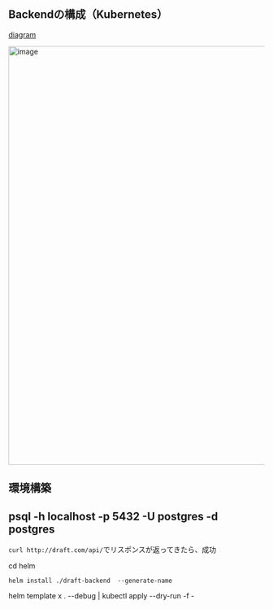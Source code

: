 ## Backendの構成（Kubernetes）

[diagram](https://app.diagrams.net/?src=about#G1CuJWLpUqeXx_Qj7RZWCZc-ojCXzTaIJ_)

<img width="824" alt="image" src="https://user-images.githubusercontent.com/84740493/196251652-5623473f-f8c0-496f-b308-37a7f4141a34.png">

## 環境構築

## psql -h localhost -p 5432 -U postgres -d postgres

`curl http://draft.com/api/`でリスポンスが返ってきたら、成功

cd helm

`helm install ./draft-backend  --generate-name`

helm template x . --debug | kubectl apply --dry-run -f -


